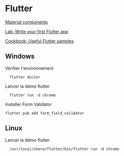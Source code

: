 # Flutter

[Material components](https://docs.flutter.dev/development/ui/widgets/material)

[Lab: Write your first Flutter app](https://docs.flutter.dev/get-started/codelab)

[Cookbook: Useful Flutter samples](https://docs.flutter.dev/cookbook)

## Windows

Vérifier l'environnement
```
  flutter doctor
```

Lancer la démo flutter
```
  flutter run -d chrome
```

Installer Form Validator
```
flutter pub add form_field_validator
```

## Linux

Lancer la démo flutter 
```
  /usr/local/share/flutter/bin/flutter run -d chrome
```
